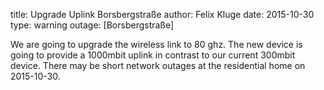 title: Upgrade Uplink Borsbergstraße
author: Felix Kluge
date: 2015-10-30
type: warning
outage: [Borsbergstraße]

We are going to upgrade the wireless link to 80 ghz. The new device is going to provide a 1000mbit uplink in contrast to our current 300mbit device. There may be short network outages at the residential home on 2015-10-30.
